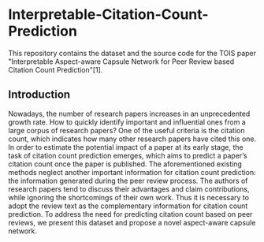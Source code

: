 # Interpretable-Citation-Count-Prediction
This repository contains the dataset and the source code for the TOIS paper "Interpretable Aspect-aware Capsule Network for Peer Review based Citation Count Prediction"[1].

## Introduction
Nowadays, the number of research papers increases in an unprecedented growth rate. How to quickly identify important and influential ones from a large corpus of research papers? One of the useful criteria is the citation count, which indicates how many other research papers have cited this one. In order to estimate the potential impact of a paper at its early stage, the task of citation count prediction emerges, which aims to predict a paper’s citation count once the paper is published. The aforementioned existing methods neglect another important information for citation count prediction: the information generated during the peer review process. The authors of research papers tend to discuss their advantages and claim contributions, while ignoring the shortcomings of their own work. Thus it is necessary to adopt the review text as the complementary information for citation count prediction. To address the need for predicting citation count based on peer reviews, we present this dataset and propose a novel aspect-aware capsule network.
